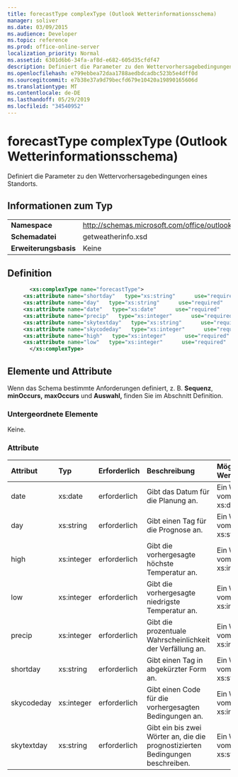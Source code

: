 ```yaml
---
title: forecastType complexType (Outlook Wetterinformationsschema)
manager: soliver
ms.date: 03/09/2015
ms.audience: Developer
ms.topic: reference
ms.prod: office-online-server
localization_priority: Normal
ms.assetid: 6301d6b6-34fa-af8d-e682-605d35cfdf47
description: Definiert die Parameter zu den Wettervorhersagebedingungen eines Standorts.
ms.openlocfilehash: e799ebbea72daa1788aedbdcadbc523b5e4dff0d
ms.sourcegitcommit: e7b38e37a9d79becfd679e10420a19890165606d
ms.translationtype: MT
ms.contentlocale: de-DE
ms.lasthandoff: 05/29/2019
ms.locfileid: "34540952"
---
```

# <a name="forecasttype-complextype-outlook-weather-information-schema"></a>forecastType complexType (Outlook Wetterinformationsschema)

Definiert die Parameter zu den Wettervorhersagebedingungen eines Standorts.
  
## <a name="type-information"></a>Informationen zum Typ

|||
|:-----|:-----|
|**Namespace** <br/> |http://schemas.microsoft.com/office/outlook/15/getweatherinfo.xsd  <br/> |
|**Schemadatei** <br/> |getweatherinfo.xsd  <br/> |
|**Erweiterungsbasis** <br/> |Keine  <br/> |
   
## <a name="definition"></a>Definition

```XML
       <xs:complexType name="forecastType">
     <xs:attribute name="shortday"   type="xs:string"      use="required"     />
     <xs:attribute name="day"   type="xs:string"      use="required"     />
     <xs:attribute name="date"   type="xs:date"      use="required"     />
     <xs:attribute name="precip"   type="xs:integer"      use="required"     />
     <xs:attribute name="skytextday"   type="xs:string"      use="required"     />
     <xs:attribute name="skycodeday"   type="xs:integer"      use="required"     />
     <xs:attribute name="high"   type="xs:integer"      use="required"     />
     <xs:attribute name="low"   type="xs:integer"      use="required"     />
       </xs:complexType>

```

## <a name="elements-and-attributes"></a>Elemente und Attribute

Wenn das Schema bestimmte Anforderungen definiert, z. B. **Sequenz**, **minOccurs,** **maxOccurs** und **Auswahl,** finden Sie im Abschnitt Definition. 
  
### <a name="child-elements"></a>Untergeordnete Elemente

Keine.
  
### <a name="attributes"></a>Attribute

|**Attribut**|**Typ**|**Erforderlich**|**Beschreibung**|**Mögliche Werte**|
|:-----|:-----|:-----|:-----|:-----|
|date  <br/> |xs:date  <br/> |erforderlich  <br/> |Gibt das Datum für die Planung an.  <br/> |Ein Wert vom Typ xs:date  <br/> |
|day  <br/> |xs:string  <br/> |erforderlich  <br/> |Gibt einen Tag für die Prognose an.  <br/> |Ein Wert vom Typ xs:string  <br/> |
|high  <br/> |xs:integer  <br/> |erforderlich  <br/> |Gibt die vorhergesagte höchste Temperatur an.  <br/> |Ein Wert vom Typ xs:integer  <br/> |
|low  <br/> |xs:integer  <br/> |erforderlich  <br/> |Gibt die vorhergesagte niedrigste Temperatur an.  <br/> |Ein Wert vom Typ xs:integer  <br/> |
|precip  <br/> |xs:integer  <br/> |erforderlich  <br/> |Gibt die prozentuale Wahrscheinlichkeit der Verfällung an.  <br/> |Ein Wert vom Typ xs:integer  <br/> |
|shortday  <br/> |xs:string  <br/> |erforderlich  <br/> |Gibt einen Tag in abgekürzter Form an.  <br/> |Ein Wert vom Typ xs:string  <br/> |
|skycodeday  <br/> |xs:integer  <br/> |erforderlich  <br/> |Gibt einen Code für die vorhergesagten Bedingungen an.  <br/> |Ein Wert vom Typ xs:integer  <br/> |
|skytextday  <br/> |xs:string  <br/> |erforderlich  <br/> |Gibt ein bis zwei Wörter an, die die prognostizierten Bedingungen beschreiben.  <br/> |Ein Wert vom Typ xs:string  <br/> |
   

